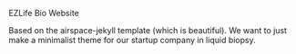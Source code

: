 EZLife Bio Website

Based on the airspace-jekyll template (which is beautiful). We want to just make a minimalist theme for our startup company in liquid biopsy.

